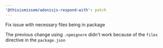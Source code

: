 ```yaml
---
'@thisismissem/adonisjs-respond-with': patch
---
```


Fix issue with necessary files being in package

The previous change using `.npmignore` didn't work because of the `files` directive in the `package.json`
